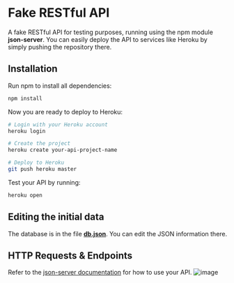 # Fake RESTful API

A fake RESTful API for testing purposes, running using the npm module **json-server**. You can easily deploy the API to services like Heroku by simply pushing the repository there.

## Installation

Run npm to install all dependencies:

```sh
npm install
```

Now you are ready to deploy to Heroku:

```sh
# Login with your Heroku account
heroku login

# Create the project
heroku create your-api-project-name

# Deploy to Heroku
git push heroku master
```

Test your API by running:

```sh
heroku open
```

## Editing the initial data

The database is in the file **[db.json](db.json)**. You can edit the JSON information there.

## HTTP Requests & Endpoints

Refer to the [json-server documentation](https://github.com/typicode/json-server) for how to use your API.
![image](https://github.com/Saurabh700/fake-restful-api/assets/101572400/7fb08903-361b-4983-8341-c3df2d7d75f9)

